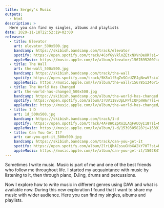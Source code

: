 ```yaml
---
title: Sergey's Music
outputs:
  - html
description: >
  Here you can find my singles, albums and playlists
date: 2020-11-18T22:52:19+02:00
releases:
  - title: Elevator
    art: elevator_500x500.jpg
    bandcamp: https://skibish.bandcamp.com/track/elevator
    spotify: https://open.spotify.com/track/4CofGyVkloZEtxNXVnDe8R?si=fc8ee104dc17419f
    appleMusic: https://music.apple.com/lv/album/elevator/1567695200?i=1567695201
  - title: The Wall
    art: the-wall_500x500.jpg
    bandcamp: https://skibish.bandcamp.com/track/the-wall
    spotify: https://open.spotify.com/track/5K8o1f5qZnSCeUZEJgNewV?si=1a6b4d7dedda43e9
    appleMusic: https://music.apple.com/lv/album/the-wall/1567851346?i=1567851347
  - title: The World Has Changed
    art: the-world-has-changed_500x500.jpg
    bandcamp: https://skibish.bandcamp.com/album/the-world-has-changed
    spotify: https://open.spotify.com/album/3rUV118vJpLPPlIQPpmW6r?si=wKp5lcCwRguTYAR_a2gawA
    appleMusic: https://music.apple.com/lv/album/the-world-has-changed/1565656551
  - title: 1 D
    art: 1d_500x500.jpg
    bandcamp: https://skibish.bandcamp.com/track/1-d
    spotify: https://open.spotify.com/track/4AF8HOZpXoILAqFAUOyI18?si=NJDIq7MwS4OZYvnw9FGkag
    appleMusic: https://music.apple.com/lv/album/1-d/1539305828?i=1539305829
  - title: Can You Get It?
    art: can-you-get-it_500x500.jpg
    bandcamp: https://skibish.bandcamp.com/track/can-you-get-it
    spotify: https://open.spotify.com/album/2lrLQhACssuGHbXA2kY70T?si=HnLadFzIQiKcZTg3Y4XvzA
    appleMusic: https://music.apple.com/lv/album/can-you-get-it/1502847356?i=1502847357
---
```


Sometimes I write music.
Music is part of me and one of the best friends who follow me throughout life.
I started my acquaintance with music by listening to it, then through piano, DJing, drums and percussions.

Now I explore how to write music in different genres using DAW and what is available now.
During this new exploration I found that I want to share my music with wider audience.
Here you can find my singles, albums and playlists.

